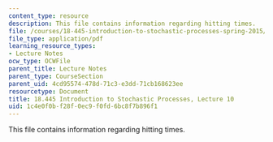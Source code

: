 ```yaml
---
content_type: resource
description: This file contains information regarding hitting times.
file: /courses/18-445-introduction-to-stochastic-processes-spring-2015/1c4e0f0bf28f0ec9f0fd6bc8f7b896f1_MIT18_445S15_lecture10.pdf
file_type: application/pdf
learning_resource_types:
- Lecture Notes
ocw_type: OCWFile
parent_title: Lecture Notes
parent_type: CourseSection
parent_uid: 4cd95574-478d-71c3-e3dd-71cb168623ee
resourcetype: Document
title: 18.445 Introduction to Stochastic Processes, Lecture 10
uid: 1c4e0f0b-f28f-0ec9-f0fd-6bc8f7b896f1
---
```

This file contains information regarding hitting times.

